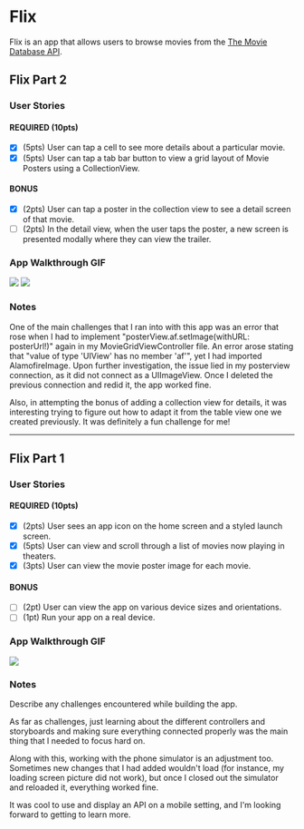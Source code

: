 # Flix

Flix is an app that allows users to browse movies from the [The Movie Database API](http://docs.themoviedb.apiary.io/#).

## Flix Part 2

### User Stories

#### REQUIRED (10pts)
- [x] (5pts) User can tap a cell to see more details about a particular movie.
- [x] (5pts) User can tap a tab bar button to view a grid layout of Movie Posters using a CollectionView.

#### BONUS
- [x] (2pts) User can tap a poster in the collection view to see a detail screen of that movie.
- [ ] (2pts) In the detail view, when the user taps the poster, a new screen is presented modally where they can view the trailer.

### App Walkthrough GIF

![](https://i.imgur.com/nxRyHCG.gif)
![](https://i.imgur.com/7YsIFpm.gif)

### Notes
One of the main challenges that I ran into with this app was an error that rose when I had to implement "posterView.af.setImage(withURL: posterUrl!)" again in my MovieGridViewController file. An error arose stating that "value of type 'UIView' has no member 'af'", yet I had imported AlamofireImage. Upon further investigation, the issue lied in my posterview connection, as it did not connect as a UIImageView. Once I deleted the previous connection and redid it, the app worked fine.

Also, in attempting the bonus of adding a collection view for details, it was interesting trying to figure out how to adapt it from the table view one we created previously. It was definitely a fun challenge for me!

---

## Flix Part 1

### User Stories

#### REQUIRED (10pts)
- [x] (2pts) User sees an app icon on the home screen and a styled launch screen.
- [x] (5pts) User can view and scroll through a list of movies now playing in theaters.
- [x] (3pts) User can view the movie poster image for each movie.

#### BONUS
- [ ] (2pt) User can view the app on various device sizes and orientations.
- [ ] (1pt) Run your app on a real device.

### App Walkthrough GIF

![](https://i.imgur.com/f8yYQxz.gif)

### Notes
Describe any challenges encountered while building the app.

As far as challenges, just learning about the different controllers and storyboards and making sure everything connected properly was the main thing that I needed to focus hard on.

Along with this, working with the phone simulator is an adjustment too. Sometimes new changes that I had added wouldn't load (for instance, my loading screen picture did not work), but once I closed out the simulator and reloaded it, everything worked fine. 

It was cool to use and display an API on a mobile setting, and I'm looking forward to getting to learn more.
